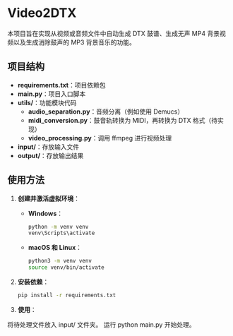 # Video2DTX

本项目旨在实现从视频或音频文件中自动生成 DTX 鼓谱、生成无声 MP4 背景视频以及生成消除鼓声的 MP3 背景音乐的功能。

## 项目结构

- **requirements.txt**：项目依赖包
- **main.py**：项目入口脚本
- **utils/**：功能模块代码
  - **audio_separation.py**：音频分离（例如使用 Demucs）
  - **midi_conversion.py**：鼓音轨转换为 MIDI，再转换为 DTX 格式（待实现）
  - **video_processing.py**：调用 ffmpeg 进行视频处理
- **input/**：存放输入文件
- **output/**：存放输出结果

## 使用方法

1. **创建并激活虚拟环境**：

   - **Windows**：

     ```bash
     python -m venv venv
     venv\Scripts\activate
     ```

   - **macOS 和 Linux**：

     ```bash
     python3 -m venv venv
     source venv/bin/activate
     ```

2. **安装依赖**：

   ```bash
   pip install -r requirements.txt

3. **使用**：

  将待处理文件放入 input/ 文件夹。
  运行 python main.py 开始处理。

